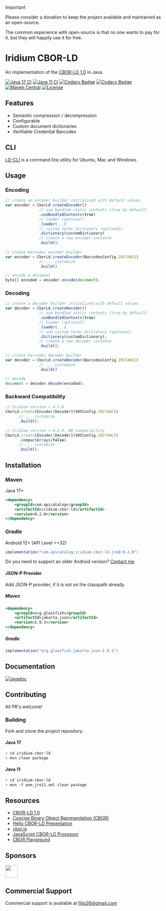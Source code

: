 > [!IMPORTANT]
> Please consider a donation to keep the project available and maintained as an open-source.
> 
> The common experience with open-source is that no one wants to pay for it, but they will happily use it for free.

# Iridium CBOR-LD
An implementation of the [CBOR-LD 1.0](https://json-ld.github.io/cbor-ld-spec/) in Java.

[![Java 17 CI](https://github.com/filip26/iridium-cbor-ld/actions/workflows/java17-build.yml/badge.svg)](https://github.com/filip26/iridium-cbor-ld/actions/workflows/java17-build.yml)
[![Java 11 CI](https://github.com/filip26/iridium-cbor-ld/actions/workflows/java11-build.yml/badge.svg)](https://github.com/filip26/iridium-cbor-ld/actions/workflows/java11-build.yml)
[![Codacy Badge](https://app.codacy.com/project/badge/Grade/07fd47ee8fa64d68a47cc83365fa07d6)](https://app.codacy.com/gh/filip26/iridium-cbor-ld/dashboard?utm_source=gh&utm_medium=referral&utm_content=&utm_campaign=Badge_grade)
[![Codacy Badge](https://app.codacy.com/project/badge/Coverage/07fd47ee8fa64d68a47cc83365fa07d6)](https://app.codacy.com/gh/filip26/iridium-cbor-ld/dashboard?utm_source=gh&utm_medium=referral&utm_content=&utm_campaign=Badge_coverage)
[![Maven Central](https://img.shields.io/maven-central/v/com.apicatalog/iridium-cbor-ld.svg?label=Maven%20Central)](https://search.maven.org/search?q=g:com.apicatalog%20AND%20a:iridium-cbor-ld)
[![License](https://img.shields.io/badge/License-Apache%202.0-blue.svg)](https://opensource.org/licenses/Apache-2.0)

## Features

* Semantic compression / decompression
* Configurable
* Custom document dictionaries 
* Verifiable Credential Barcodes

## CLI
[LD-CLI](https://github.com/filip26/ld-cli) is a command line utility for Ubuntu, Mac and Windows.

## Usage

### Encoding

```javascript
// create an encoder builder initialized with default values
var encoder = CborLd.createEncoder()
               // use bundled static contexts (true by default)
               .useBundledContexts(true)
               // loader (optional)
               .loader(...)
               // custom terms dictionary (optional)
               .dictionary(customDictionary)
               // create a new encoder instance
               .build(); 
                   
// create barcodes encoder builder 
var encoder = CborLd.createEncoder(BarcodesConfig.INSTANCE)
               // ... customize
               .build()

// encode a document
byte[] encoded = encoder.encode(document);
```

### Decoding

```javascript
// create a decoder builder initialized with default values
var decoder = CborLd.createDecoder()
               // use bundled static contexts (true by default)
               .useBundledContexts(true)
               // loader (optional)
               .loader(...)
               // add custom terms dictionary (optional)
               .dictionary(customDictionary);
               // create a new decoder instance
               .build(); 
                   
// create barcodes decoder builder
var decoder = CborLd.createDecoder(BarcodesConfig.INSTANCE)
               // ... customize
               .build()
  
// decode
document = decoder.decode(encoded);
```

### Backward Compatibility

```javascript
// Iridium version < 0.2.0
CborLd.create[Encoder|Decoder](V05Config.INSTANCE)
      // ... customize      
      .build();
      
// Iridium version < 0.2.0, DB compatibility
CborLd.create[Encoder|Decoder](V05Config.INSTANCE)
      .compactArrays(false)
      // ... customize      
      .build();
```


## Installation

### Maven

Java 17+

```xml
<dependency>
    <groupId>com.apicatalog</groupId>
    <artifactId>iridium-cbor-ld</artifactId>
    <version>0.2.0</version>
</dependency>

```

### Gradle
Android 12+ (API Level >=32)

```gradle
implementation("com.apicatalog:iridium-cbor-ld-jre8:0.2.0")
```

Do you need to support an older Android version? [Contact me](mailto:filip26@gmail.com)

#### JSON-P Provider

Add JSON-P provider, if it is not on the classpath already.

##### Maven

```xml
<dependency>
    <groupId>org.glassfish</groupId>
    <artifactId>jakarta.json</artifactId>
    <version>2.0.1</version>
</dependency>
```

##### Gradle

```gradle
implementation("org.glassfish:jakarta.json:2.0.1")
```

## Documentation

[![javadoc](https://javadoc.io/badge2/com.apicatalog/iridium-cbor-ld/javadoc.svg)](https://javadoc.io/doc/com.apicatalog/iridium-cbor-ld)

## Contributing

All PR's welcome!


### Building

Fork and clone the project repository.

#### Java 17
```bash
> cd iridium-cbor-ld
> mvn clean package
```

#### Java 11
```bash
> cd iridium-cbor-ld
> mvn -f pom_jre11.xml clean package
```

## Resources

* [CBOR-LD 1.0](https://json-ld.github.io/cbor-ld-spec/)
* [Concise Binary Object Representation (CBOR)](https://datatracker.ietf.org/doc/html/rfc8949)
* [Hello CBOR-LD Presentation](https://docs.google.com/presentation/d/1ksh-gUdjJJwDpdleasvs9aRXEmeRvqhkVWqeitx5ZAE/edit?usp=sharing)
* [cbor.io](https://cbor.io/)
* [JavaScript CBOR-LD Processor](https://github.com/digitalbazaar/cborld)
* [CBOR Playground](https://cbor.me/)

## Sponsors

<a href="https://github.com/digitalbazaar">
  <img src="https://avatars.githubusercontent.com/u/167436?s=200&v=4" width="40" />
</a> 

## Commercial Support

Commercial support is available at filip26@gmail.com

